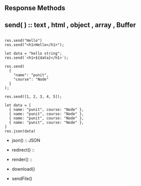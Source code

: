 ## Response Methods

## send( )  :: text , html , object , array , Buffer 

```

res.send("Hello")
res.send("<h1>Hello</h1>");

let data = "hello string";
res.send(`<h1>${data}</h1>`);

res.send(
  {
    "name": "punit",
    "course": "Node"
  }
);

res.send([1, 2, 3, 4, 5]);

let data = [
  { name: "punit", course: "Node" },
  { name: "punit", course: "Node" },
  { name: "punit", course: "Node" },
  { name: "punit", course: "Node" },
]
res.json(data)

```











- json()  :: JSON

- redirect()  :: 

- render()  ::

- download()

- sendFile()

